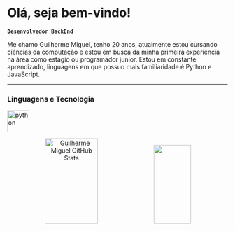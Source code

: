 # Olá, seja bem-vindo!
**`Desenvolvedor BackEnd`**

Me chamo Guilherme Miguel, tenho 20 anos, atualmente estou cursando ciências da computação e estou em busca da minha primeira experiência na área como estágio ou programador junior. Estou em constante aprendizado, linguagens em que possuo mais familiaridade é Python e JavaScript.

---

### Linguagens e Tecnologia


<img 
  allign="left"
  alt="python"
  title="python"
  width="50px"
  style="padding right: 10px;"
  src="https://cdn.jsdelivr.net/gh/devicons/devicon@latest/icons/python/python-original-wordmark.svg" 
/>
          

<div align="center">  
  <img width="49%" height="195px" src="https://github-readme-stats.vercel.app/api?username=guilherme-miguel9&show_icons=true&count_private=true&hide_border=false&title_color=ffa107&icon_color=db9200&text_color=ffffff&bg_color=0d1117" alt="Guilherme Miguel GitHub Stats"/> 
  <img width="41%" height="180px" src="https://github-readme-stats.vercel.app/api/top-langs/?username=guilherme-miguel9&layout=compact&hide_border=false&title_color=ffa107&text_color=ffffff&bg_color=0d1117" />
</div>
